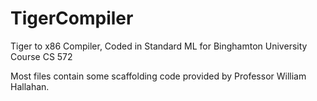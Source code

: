 # TigerCompiler
Tiger to x86 Compiler, Coded in Standard ML for Binghamton University Course CS 572

Most files contain some scaffolding code provided by Professor William Hallahan.
